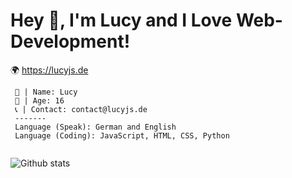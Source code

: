 
<!--
**LucyJS-Dev/LucyJS-Dev** is a ✨ _special_ ✨ repository because its `README.md` (this file) appears on your GitHub profile.

Here are some ideas to get you started:

- 🔭 I’m currently working on ...
- 🌱 I’m currently learning ...
- 👯 I’m looking to collaborate on ...
- 🤔 I’m looking for help with ...
- 💬 Ask me about ...
- 📫 How to reach me: ...
- 😄 Pronouns: ...
- ⚡ Fun fact: ...
-->

# **Hey 👋, I'm Lucy and I Love Web-Development!**

🌍 https://lucyjs.de


```
 👦 | Name: Lucy
 🔢 | Age: 16 
 📞 | Contact: contact@lucyjs.de
 -------
 Language (Speak): German and English 
 Language (Coding): JavaScript, HTML, CSS, Python 
 
```

![Github stats](https://github-readme-stats.vercel.app/api?username=LucyJS-Dev)
